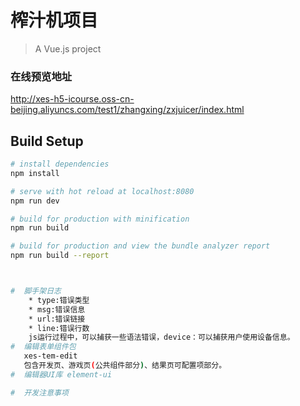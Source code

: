 # 榨汁机项目

> A Vue.js project
### 在线预览地址
http://xes-h5-icourse.oss-cn-beijing.aliyuncs.com/test1/zhangxing/zxjuicer/index.html
## Build Setup

``` bash
# install dependencies
npm install

# serve with hot reload at localhost:8080
npm run dev

# build for production with minification
npm run build

# build for production and view the bundle analyzer report
npm run build --report



#  脚手架日志
    * type:错误类型
    * msg:错误信息
    * url:错误链接
    * line:错误行数
    js运行过程中，可以捕获一些语法错误，device：可以捕获用户使用设备信息。
#  编辑表单组件包
   xes-tem-edit
   包含开发页、游戏页(公共组件部分)、结果页可配置项部分。
#  编辑器UI库 element-ui

#  开发注意事项

   

